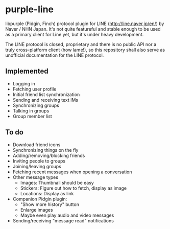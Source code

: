 purple-line
===========

libpurple (Pidgin, Finch) protocol plugin for LINE (http://line.naver.jp/en/) by Naver / NHN Japan. It's not quite featureful and stable enough to be used as a primary client for Line yet, but it's under heavy development.

The LINE protocol is closed, proprietary and there is no public API nor a truly cross-platform client (how lame!), so this repository shall also serve as unofficial documentation for the LINE protocol.

Implemented
-----------

* Logging in
* Fetching user profile
* Initial friend list synchronization
* Sending and receiving text IMs
* Synchronizing groups
* Talking in groups
* Group member list

To do
-----

* Download friend icons
* Synchronizing things on the fly
* Adding/removing/blocking friends
* Inviting people to groups
* Joining/leaving groups
* Fetching recent messages when opening a conversation
* Other message types
  * Images: Thumbnail should be easy
  * Stickers: Figure out how to fetch, display as image
  * Locations: Display as link
* Companion Pidgin plugin:
  * "Show more history" button
  * Enlarge images
  * Maybe even play audio and video messages
* Sending/receiving "message read" notifications
